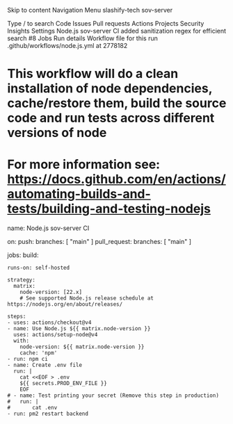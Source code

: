 <!-- action runner file -->

Skip to content
Navigation Menu
slashify-tech
sov-server

Type / to search
Code
Issues
Pull requests
Actions
Projects
Security
Insights
Settings
Node.js sov-server CI
added sanitization regex for efficient search #8
Jobs
Run details
Workflow file for this run
.github/workflows/node.js.yml at 2778182
# This workflow will do a clean installation of node dependencies, cache/restore them, build the source code and run tests across different versions of node
# For more information see: https://docs.github.com/en/actions/automating-builds-and-tests/building-and-testing-nodejs

name: Node.js sov-server CI

on:
  push:
    branches: [ "main" ]
  pull_request:
    branches: [ "main" ]

jobs:
  build:

    runs-on: self-hosted

    strategy:
      matrix:
        node-version: [22.x]
        # See supported Node.js release schedule at https://nodejs.org/en/about/releases/

    steps:
    - uses: actions/checkout@v4
    - name: Use Node.js ${{ matrix.node-version }}
      uses: actions/setup-node@v4
      with:
        node-version: ${{ matrix.node-version }}
        cache: 'npm'
    - run: npm ci
    - name: Create .env file
      run: |
        cat <<EOF > .env
        ${{ secrets.PROD_ENV_FILE }}
        EOF
    # - name: Test printing your secret (Remove this step in production)
    #   run: |
    #       cat .env
    - run: pm2 restart backend